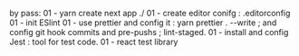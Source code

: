 by pass:
01 - yarn create next app ./
01 - create editor conifg : .editorconfig
01 - init ESlint
01 - use prettier and config it : yarn prettier . --write ; and config git hook commits and pre-pushs ; lint-staged.
01 - install and config Jest : tool for test code.
01 - react test library